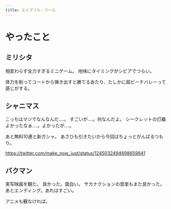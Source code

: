 ```yaml
---
title: エイプリル・フール
---
```


# やったこと

## ミリシタ

相変わらず全力すぎるミニゲーム。
地味にタイミングがシビアでつらい。

体力を削ってコートから弾き出すと勝てるあたり、たしかに超ビーチバレーって感じがする。

## シャニマス

こっちはマジでなんなんだ‥‥。
すごいが‥‥。何なんだよ。
シークレットの灯織よかったなぁ‥‥。よかったが‥‥。

あと無料10連と新ガシャ。
あさひも引きたいから今回はちょっとがんばるつもり。

<https://twitter.com/make_now_just/status/1245032494698659841>

## バクマン

実写映画を観た。
良かった。面白い。
サカナクションの音楽もまた良かった。あとエンディング。あれはすごい。

アニメも観なければ。
